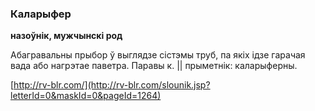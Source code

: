 ### Каларыфер
**назоўнік, мужчынскі род**

Абагравальны прыбор ў выглядзе сістэмы труб, па якіх ідзе гарачая вада або нагрэтае паветра. Паравы к. || прыметнік: каларыферны.

<a rel="author">[http://rv-blr.com/](http://rv-blr.com/slounik.jsp?letterId=0&maskId=0&pageId=1264)</a>
